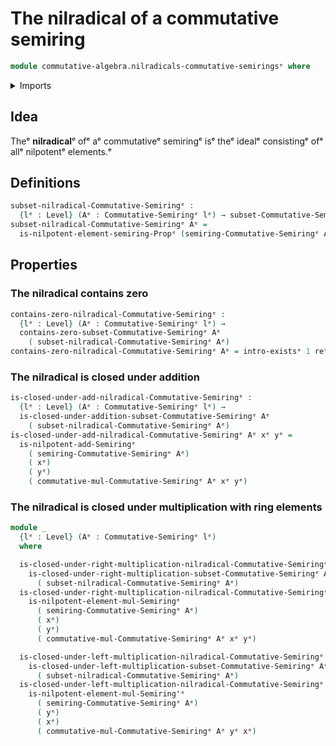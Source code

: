 # The nilradical of a commutative semiring

```agda
module commutative-algebra.nilradicals-commutative-semiringsᵉ where
```

<details><summary>Imports</summary>

```agda
open import commutative-algebra.commutative-semiringsᵉ
open import commutative-algebra.subsets-commutative-semiringsᵉ

open import foundation.existential-quantificationᵉ
open import foundation.identity-typesᵉ
open import foundation.universe-levelsᵉ

open import ring-theory.nilpotent-elements-semiringsᵉ
```

</details>

## Idea

Theᵉ **nilradical**ᵉ ofᵉ aᵉ commutativeᵉ semiringᵉ isᵉ theᵉ idealᵉ consistingᵉ ofᵉ allᵉ
nilpotentᵉ elements.ᵉ

## Definitions

```agda
subset-nilradical-Commutative-Semiringᵉ :
  {lᵉ : Level} (Aᵉ : Commutative-Semiringᵉ lᵉ) → subset-Commutative-Semiringᵉ lᵉ Aᵉ
subset-nilradical-Commutative-Semiringᵉ Aᵉ =
  is-nilpotent-element-semiring-Propᵉ (semiring-Commutative-Semiringᵉ Aᵉ)
```

## Properties

### The nilradical contains zero

```agda
contains-zero-nilradical-Commutative-Semiringᵉ :
  {lᵉ : Level} (Aᵉ : Commutative-Semiringᵉ lᵉ) →
  contains-zero-subset-Commutative-Semiringᵉ Aᵉ
    ( subset-nilradical-Commutative-Semiringᵉ Aᵉ)
contains-zero-nilradical-Commutative-Semiringᵉ Aᵉ = intro-existsᵉ 1 reflᵉ
```

### The nilradical is closed under addition

```agda
is-closed-under-add-nilradical-Commutative-Semiringᵉ :
  {lᵉ : Level} (Aᵉ : Commutative-Semiringᵉ lᵉ) →
  is-closed-under-addition-subset-Commutative-Semiringᵉ Aᵉ
    ( subset-nilradical-Commutative-Semiringᵉ Aᵉ)
is-closed-under-add-nilradical-Commutative-Semiringᵉ Aᵉ xᵉ yᵉ =
  is-nilpotent-add-Semiringᵉ
    ( semiring-Commutative-Semiringᵉ Aᵉ)
    ( xᵉ)
    ( yᵉ)
    ( commutative-mul-Commutative-Semiringᵉ Aᵉ xᵉ yᵉ)
```

### The nilradical is closed under multiplication with ring elements

```agda
module _
  {lᵉ : Level} (Aᵉ : Commutative-Semiringᵉ lᵉ)
  where

  is-closed-under-right-multiplication-nilradical-Commutative-Semiringᵉ :
    is-closed-under-right-multiplication-subset-Commutative-Semiringᵉ Aᵉ
      ( subset-nilradical-Commutative-Semiringᵉ Aᵉ)
  is-closed-under-right-multiplication-nilradical-Commutative-Semiringᵉ xᵉ yᵉ =
    is-nilpotent-element-mul-Semiringᵉ
      ( semiring-Commutative-Semiringᵉ Aᵉ)
      ( xᵉ)
      ( yᵉ)
      ( commutative-mul-Commutative-Semiringᵉ Aᵉ xᵉ yᵉ)

  is-closed-under-left-multiplication-nilradical-Commutative-Semiringᵉ :
    is-closed-under-left-multiplication-subset-Commutative-Semiringᵉ Aᵉ
      ( subset-nilradical-Commutative-Semiringᵉ Aᵉ)
  is-closed-under-left-multiplication-nilradical-Commutative-Semiringᵉ xᵉ yᵉ =
    is-nilpotent-element-mul-Semiring'ᵉ
      ( semiring-Commutative-Semiringᵉ Aᵉ)
      ( yᵉ)
      ( xᵉ)
      ( commutative-mul-Commutative-Semiringᵉ Aᵉ yᵉ xᵉ)
```